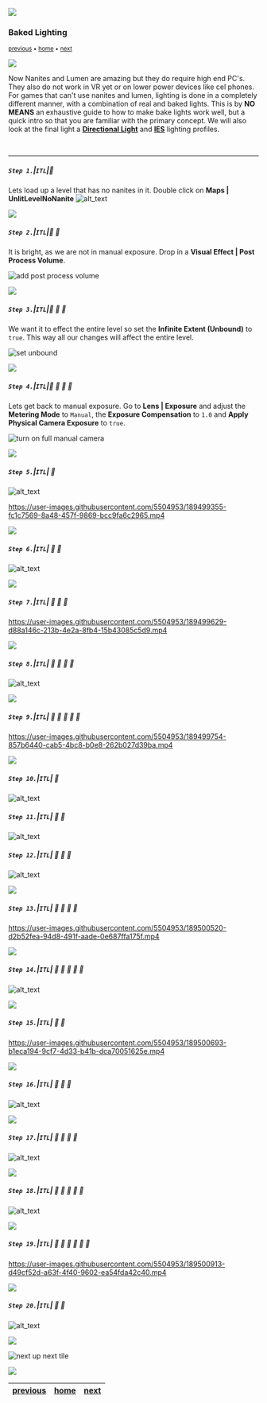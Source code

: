 ![](../images/line3.png)

### Baked Lighting

<sub>[previous](../light-functions-ii/README.md#user-content-light-functions-ii) • [home](../README.md#user-content-ue5-lighting) • [next](../baked-lighting-ii/README.md#user-content-baked-lighting-ii)</sub>

![](../images/line3.png)

Now Nanites and Lumen are amazing but they do require high end PC's.  They also do not work in VR yet or on lower power devices like cel phones.  For games that can't use nanites and lumen, lighting is done in a completely different manner, with a combination of real and baked lights.  This is by **NO MEANS** an exhaustive guide to how to make bake lights work well, but a quick intro so that you are familiar with the primary concept. We will also look at the final light a **[Directional Light](https://docs.unrealengine.com/5.0/en-US/directional-lights-in-unreal-engine/)** and **[IES](https://docs.unrealengine.com/5.0/en-US/using-ies-light-profiles-in-unreal-engine/)** lighting profiles.

<br>

---

##### `Step 1.`\|`ITL`|:small_blue_diamond:

Lets load up a level that has no nanites in it.  Double click on **Maps | UnlitLevelNoNanite**
![alt_text](images/bakedLightingLevel.png)

![](../images/line2.png)

##### `Step 2.`\|`ITL`|:small_blue_diamond: :small_blue_diamond: 

It is bright, as we are not in manual exposure. Drop in a **Visual Effect | Post Process Volume**.

![add post process volume](images/addPostProcessVolume.png)

![](../images/line2.png)

##### `Step 3.`\|`ITL`|:small_blue_diamond: :small_blue_diamond: :small_blue_diamond:

We want it to effect the entire level so set the **Infinite Extent (Unbound)** to `true`. This way all our changes will affect the entire level.

![set unbound](images/unbound.png)

![](../images/line2.png)

##### `Step 4.`\|`ITL`|:small_blue_diamond: :small_blue_diamond: :small_blue_diamond: :small_blue_diamond:

Lets get back to manual exposure.  Go to **Lens | Exposure** and adjust the **Metering Mode** to `Manual`, the **Exposure Compensation** to `1.0` and **Apply Physical Camera Exposure** to `true`.

![turn on full manual camera](images/manualExposure.png)

![](../images/line2.png)

##### `Step 5.`\|`ITL`| :small_orange_diamond:

![alt_text](images/dragLightingInRoom.png)

https://user-images.githubusercontent.com/5504953/189499355-fc1c7569-8a48-457f-9869-bcc9fa6c2965.mp4

![](../images/line2.png)

##### `Step 6.`\|`ITL`| :small_orange_diamond: :small_blue_diamond:

![alt_text](images/lightingFolder.png)

![](../images/line2.png)

##### `Step 7.`\|`ITL`| :small_orange_diamond: :small_blue_diamond: :small_blue_diamond:

https://user-images.githubusercontent.com/5504953/189499629-d88a146c-213b-4e2a-8fb4-15b43085c5d9.mp4


![](../images/line2.png)

##### `Step 8.`\|`ITL`| :small_orange_diamond: :small_blue_diamond: :small_blue_diamond: :small_blue_diamond:

![alt_text](images/daylightDRValue.png)

![](../images/line2.png)

##### `Step 9.`\|`ITL`| :small_orange_diamond: :small_blue_diamond: :small_blue_diamond: :small_blue_diamond: :small_blue_diamond:

https://user-images.githubusercontent.com/5504953/189499754-857b6440-cab5-4bc8-b0e8-262b027d39ba.mp4


![](../images/line2.png)

##### `Step 10.`\|`ITL`| :large_blue_diamond:

![alt_text](images/oldBuiildLighting.png)

##### `Step 11.`\|`ITL`| :large_blue_diamond: :small_blue_diamond: 

![alt_text](images/gpuLightMassPlugin.png)


##### `Step 12.`\|`ITL`| :large_blue_diamond: :small_blue_diamond: :small_blue_diamond: 

![alt_text](images/gpuLightmass.png)

![](../images/line2.png)

##### `Step 13.`\|`ITL`| :large_blue_diamond: :small_blue_diamond: :small_blue_diamond:  :small_blue_diamond: 

https://user-images.githubusercontent.com/5504953/189500520-d2b52fea-94d8-491f-aade-0e687ffa175f.mp4

![](../images/line2.png)

##### `Step 14.`\|`ITL`| :large_blue_diamond: :small_blue_diamond: :small_blue_diamond: :small_blue_diamond:  :small_blue_diamond: 

![alt_text](images/readjustExposure.png)

![](../images/line2.png)

##### `Step 15.`\|`ITL`| :large_blue_diamond: :small_orange_diamond: 

https://user-images.githubusercontent.com/5504953/189500693-b1eca194-9cf7-4d33-b41b-dca70051625e.mp4

![](../images/line2.png)

##### `Step 16.`\|`ITL`| :large_blue_diamond: :small_orange_diamond:   :small_blue_diamond: 

![alt_text](images/sphereReflection.png)

![](../images/line2.png)

##### `Step 17.`\|`ITL`| :large_blue_diamond: :small_orange_diamond: :small_blue_diamond: :small_blue_diamond:

![alt_text](images/buildReflectoins.png)

![](../images/line2.png)

##### `Step 18.`\|`ITL`| :large_blue_diamond: :small_orange_diamond: :small_blue_diamond: :small_blue_diamond: :small_blue_diamond:

![alt_text](images/adjustSunlight.png)

![](../images/line2.png)

##### `Step 19.`\|`ITL`| :large_blue_diamond: :small_orange_diamond: :small_blue_diamond: :small_blue_diamond: :small_blue_diamond: :small_blue_diamond:

https://user-images.githubusercontent.com/5504953/189500913-d49cf52d-a63f-4f40-9602-ea54fda42c40.mp4

![](../images/line2.png)

##### `Step 20.`\|`ITL`| :large_blue_diamond: :large_blue_diamond:

![alt_text](images/goInBackRoom.png)


![](../images/line.png)

<!-- <img src="https://via.placeholder.com/1000x100/45D7CA/000000/?text=Next Up - Baked Lighting II"> -->
![next up next tile](images/banner.png)

![](../images/line.png)

| [previous](../light-functions-ii/README.md#user-content-light-functions-ii)| [home](../README.md#user-content-ue5-lighting) | [next](../baked-lighting-ii/README.md#user-content-baked-lighting-ii)|
|---|---|---|
